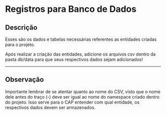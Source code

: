 # Registros para Banco de Dados

## Descrição
Esses são os dados e tabelas necessárias referentes as entidades criadas para o projeto.

Após realizar a criação das entidades, adicione os arquivos csv dentro da pasta db/data para que seus respectivos dados sejam adicionados!

---

## Observação
Importante lembrar de se atentar quanto ao nome do CSV, visto que o nome dele antes do traço (-) deve ser igual ao nome do namespace criado dentro do projeto. Isso serve para o CAP entender com qual entidade, os respectivos dados devem ser armazenados.
